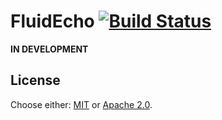 # FluidEcho [![Build Status](https://api.travis-ci.org/fluidecho/fluidecho.png)](https://travis-ci.org/fluidecho/fluidecho)

**IN DEVELOPMENT**

## License

Choose either: [MIT](http://opensource.org/licenses/MIT) or [Apache 2.0](http://www.apache.org/licenses/LICENSE-2.0).
